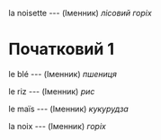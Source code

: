 la noisette --- (Іменник)
*лісовий горіх*



# Початковий 1
le blé --- (Іменник)
*пшениця*



le riz --- (Іменник)
*рис*



le maïs --- (Іменник)
*кукурудза*



la noix --- (Іменник)
*горіх*